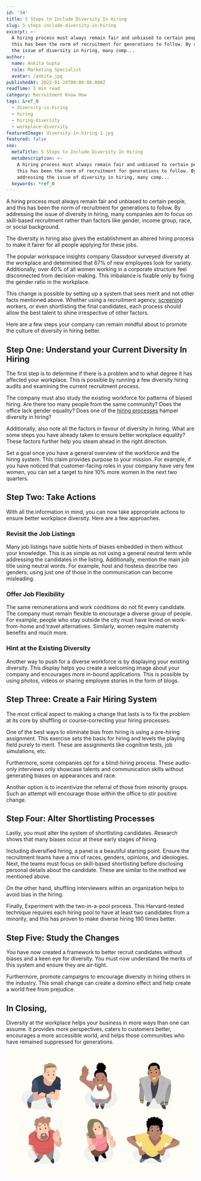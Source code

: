 ```yaml
---
id: '34'
title: 5 Steps to Include Diversity In Hiring
slug: 5-steps-include-diversity-in-hiring
excerpt: >-
  A hiring process must always remain fair and unbiased to certain people, and
  this has been the norm of recruitment for generations to follow. By addressing
  the issue of diversity in hiring, many comp...
author:
  name: Ankita Gupta
  role: Marketing Specialist
  avatar: /ankita.jpg
publishedAt: 2022-01-24T00:00:00.000Z
readTime: 5 min read
category: Recruitment Know How
tags: &ref_0
  - diversity-in-hiring
  - hiring
  - hiring-diversity
  - workplace-diversity
featuredImage: diversity-in-hiring-1.jpg
featured: false
seo:
  metaTitle: 5 Steps to Include Diversity In Hiring
  metaDescription: >-
    A hiring process must always remain fair and unbiased to certain people, and
    this has been the norm of recruitment for generations to follow. By
    addressing the issue of diversity in hiring, many comp...
  keywords: *ref_0
---
```


A hiring process must always remain fair and unbiased to certain people, and this has been the norm of recruitment for generations to follow. By addressing the issue of diversity in hiring, many companies aim to focus on skill-based recruitment rather than factors like gender, income group, race, or social background. 

The diversity in hiring also gives the establishment an altered hiring process to make it fairer for all people applying for these jobs. 

<!--more-->

The popular workspace insights company Glassdoor surveyed diversity at the workplace and determined that 67% of new employees look for variety. Additionally, over 40% of all women working in a corporate structure feel disconnected from decision-making. This imbalance is fixable only by fixing the gender ratio in the workplace. 

This change is possible by setting up a system that sees merit and not other facts mentioned above. Whether using a recruitment agency, [screening](https://www.thetalentpool.ai/recruitment-management-software-benefits/) workers, or even shortlisting the final candidates, each process should allow the best talent to shine irrespective of other factors.

Here are a few steps your company can remain mindful about to promote the culture of diversity in hiring better.

## Step One: Understand your Current Diversity In Hiring

The first step is to determine if there is a problem and to what degree it has affected your workplace. This is possible by running a few diversity hiring audits and examining the current recruitment process. 

The company must also study the existing workforce for patterns of biased hiring. Are there too many people from the same community? Does the office lack gender equality? Does one of the [hiring processes](https://www.thetalentpool.ai/blogs/6-things-considered-while-doing-international-hiring/) hamper diversity in hiring?

Additionally, also note all the factors in favour of diversity in hiring. What are some steps you have already taken to ensure better workplace equality? These factors further help you steam ahead in the right direction. 

Set a goal once you have a general overview of the workforce and the hiring system. This claim provides purpose to your mission. For example, if you have noticed that customer-facing roles in your company have very few women, you can set a target to hire 10% more women in the next two quarters.

## Step Two: Take Actions 

With all the information in mind, you can now take appropriate actions to ensure better workplace diversity. Here are a few approaches.

### Revisit the Job Listings

Many job listings have subtle hints of biases embedded in them without your knowledge. This is as simple as not using a general neutral term while addressing the candidates in the listing. Additionally, mention the main job title using neutral words. For example, host and hostess describe two genders; using just one of those in the communication can become misleading.   

### Offer Job Flexibility

The same remunerations and work conditions do not fit every candidate. The company must remain flexible to encourage a diverse group of people. For example, people who stay outside the city must have levied on work-from-home and travel alternatives. Similarly, women require maternity benefits and much more. 

### Hint at the Existing Diversity

Another way to push for a diverse workforce is by displaying your existing diversity. This display helps you create a welcoming image about your company and encourages more in-bound applications. This is possible by using photos, videos or sharing employee stories in the form of blogs.  

## Step Three: Create a Fair Hiring System 

The most critical aspect to making a change that lasts is to fix the problem at its core by shuffling or course-correcting your hiring processes. 

One of the best ways to eliminate bias from hiring is using a pre-hiring assignment. This exercise sets the basis for hiring and levels the playing field purely to merit. These are assignments like cognitive tests, job simulations, etc. 

Furthermore, some companies opt for a blind-hiring process. These audio-only interviews only showcase talents and communication skills without generating biases on appearances and race. 

Another option is to incentivize the referral of those from minority groups. Such an attempt will encourage those within the office to stir positive change.  

## Step Four: Alter Shortlisting Processes

Lastly, you must alter the system of shortlisting candidates. Research shows that many biases occur at these early stages of hiring. 

Including diversified hiring, a panel is a beautiful starting point. Ensure the recruitment teams have a mix of races, genders, opinions, and ideologies. Next, the teams must focus on skill-based shortlisting before disclosing personal details about the candidate. These are similar to the method we mentioned above. 

On the other hand, shuffling interviewers within an organization helps to avoid bias in the hiring.

Finally, Experiment with the two-in-a-pool process. This Harvard-tested technique requires each hiring pool to have at least two candidates from a minority, and this has proven to make diverse hiring 190 times better.

## Step Five: Study the Changes 

You have now created a framework to better recruit candidates without biases and a keen eye for diversity. You must now understand the merits of this system and ensure they are air-tight. 

Furthermore, promote campaigns to encourage diversity in hiring others in the industry. This small change can create a domino effect and help create a world free from prejudice. 

## In Closing, 

Diversity at the workplace helps your business in more ways than one can assume. It provides more perspectives, caters to customers better, encourages a more accessible world, and helps those communities who have remained suppressed for generations. 

![diversity-in-hiring](images/diversity-in-hiring-1-1024x683.jpg)
